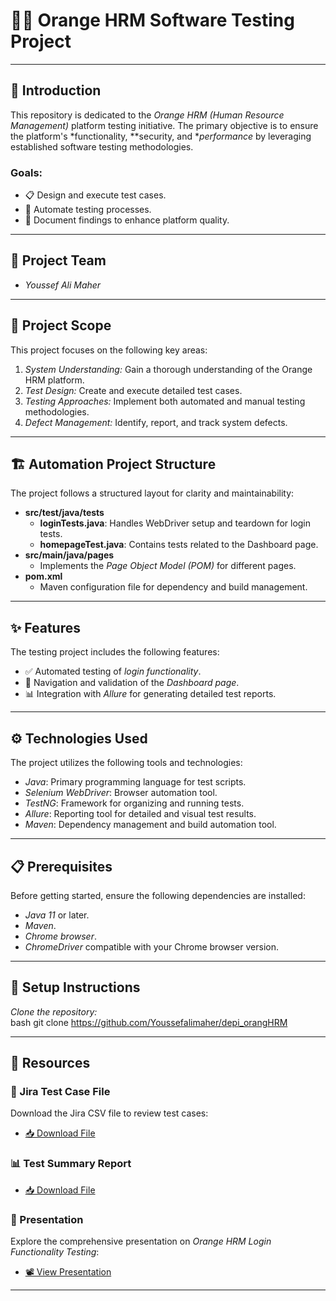 # 🧑‍💻 Orange HRM Software Testing Project

---

## 📘 Introduction
This repository is dedicated to the *Orange HRM (Human Resource Management)* platform testing initiative. The primary objective is to ensure the platform's *functionality, **security, and **performance* by leveraging established software testing methodologies.

### Goals:
- 📋 Design and execute test cases.
- 🤖 Automate testing processes.
- 📝 Document findings to enhance platform quality.

---

## 👥 Project Team
- *Youssef Ali Maher*

---

## 🎯 Project Scope
This project focuses on the following key areas:
1. *System Understanding:* Gain a thorough understanding of the Orange HRM platform.
2. *Test Design:* Create and execute detailed test cases.
3. *Testing Approaches:* Implement both automated and manual testing methodologies.
4. *Defect Management:* Identify, report, and track system defects.

---

## 🏗 Automation Project Structure
The project follows a structured layout for clarity and maintainability:

- **src/test/java/tests**  
  - **loginTests.java**: Handles WebDriver setup and teardown for login tests.  
  - **homepageTest.java**: Contains tests related to the Dashboard page.  
- **src/main/java/pages**  
  - Implements the *Page Object Model (POM)* for different pages.  
- **pom.xml**  
  - Maven configuration file for dependency and build management.

---

## ✨ Features
The testing project includes the following features:
- ✅ Automated testing of *login functionality*.
- 🧭 Navigation and validation of the *Dashboard page*.
- 📊 Integration with *Allure* for generating detailed test reports.

---

## ⚙ Technologies Used
The project utilizes the following tools and technologies:
- *Java*: Primary programming language for test scripts.
- *Selenium WebDriver*: Browser automation tool.
- *TestNG*: Framework for organizing and running tests.
- *Allure*: Reporting tool for detailed and visual test results.
- *Maven*: Dependency management and build automation tool.

---

## 📋 Prerequisites
Before getting started, ensure the following dependencies are installed:
- *Java 11* or later.
- *Maven*.
- *Chrome browser*.
- *ChromeDriver* compatible with your Chrome browser version.

---

## 🚀 Setup Instructions

 *Clone the repository:*  
   bash
   git clone https://github.com/Youssefalimaher/depi_orangHRM
   


---

## 📂 Resources
### 📄 Jira Test Case File
Download the Jira CSV file to review test cases:  
- [📥 Download File](https://github.com/Youssefalimaher/depi_orangHRM/blob/master/test%20case.doc)

### 📊 Test Summary Report
- [📥 Download File](https://github.com/Youssefalimaher/depi_orangHRM_automationTesting/blob/master/Login_Test_Summary_Report.pdf)

### 🎥 Presentation
Explore the comprehensive presentation on *Orange HRM Login Functionality Testing*:  
- [📽 View Presentation](https://gamma.app/docs/OrangeHRM-Login-Functionality-Testing-nr4m1ydgvjghm3e?mode=present#card-j7c9up2invl1f9b)

---
